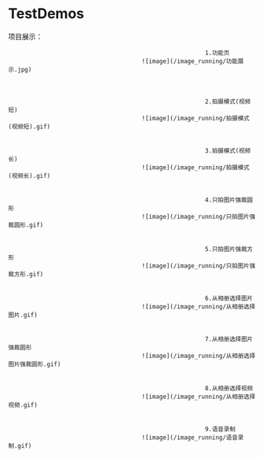 # TestDemos
项目展示：

                                                            1.功能页
                                          ![image](/image_running/功能展示.jpg)



                                                            2.拍摄模式(视频短)
                                          ![image](/image_running/拍摄模式(视频短).gif)


                                                            3.拍摄模式(视频长)
                                          ![image](/image_running/拍摄模式(视频长).gif)


                                                            4.只拍图片强裁圆形
                                          ![image](/image_running/只拍图片强裁圆形.gif)


                                                            5.只拍图片强裁方形
                                          ![image](/image_running/只拍图片强裁方形.gif)


                                                            6.从相册选择图片
                                          ![image](/image_running/从相册选择图片.gif)


                                                            7.从相册选择图片强裁圆形
                                          ![image](/image_running/从相册选择图片强裁圆形.gif)


                                                            8.从相册选择视频
                                          ![image](/image_running/从相册选择视频.gif)


                                                            9.语音录制
                                          ![image](/image_running/语音录制.gif)
